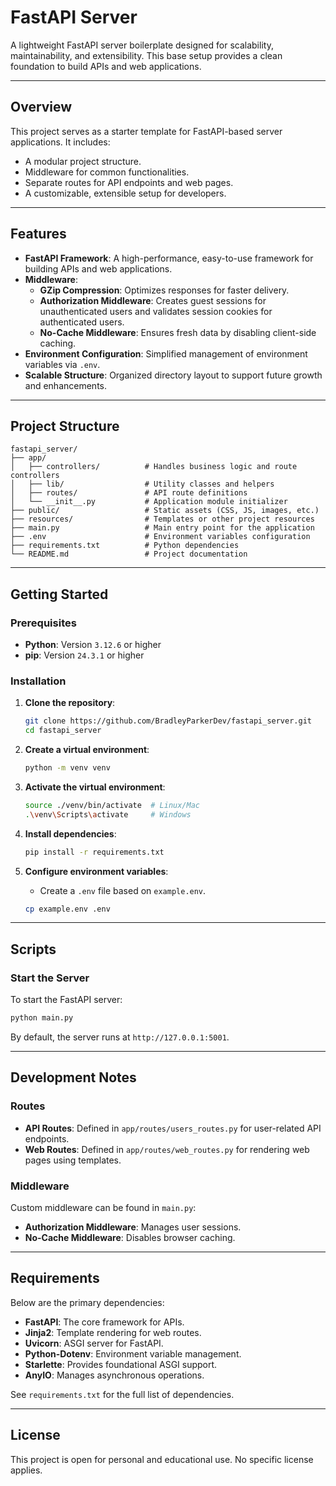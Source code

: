 # FastAPI Server

A lightweight FastAPI server boilerplate designed for scalability, maintainability, and extensibility. This base setup provides a clean foundation to build APIs and web applications.

---

## Overview

This project serves as a starter template for FastAPI-based server applications. It includes:
- A modular project structure.
- Middleware for common functionalities.
- Separate routes for API endpoints and web pages.
- A customizable, extensible setup for developers.

---

## Features

- **FastAPI Framework**: A high-performance, easy-to-use framework for building APIs and web applications.
- **Middleware**:
  - **GZip Compression**: Optimizes responses for faster delivery.
  - **Authorization Middleware**: Creates guest sessions for unauthenticated users and validates session cookies for authenticated users.
  - **No-Cache Middleware**: Ensures fresh data by disabling client-side caching.
- **Environment Configuration**: Simplified management of environment variables via `.env`.
- **Scalable Structure**: Organized directory layout to support future growth and enhancements.

---

## Project Structure

```
fastapi_server/
├── app/
│   ├── controllers/          # Handles business logic and route controllers
│   ├── lib/                  # Utility classes and helpers
│   ├── routes/               # API route definitions
│   └── __init__.py           # Application module initializer
├── public/                   # Static assets (CSS, JS, images, etc.)
├── resources/                # Templates or other project resources
├── main.py                   # Main entry point for the application
├── .env                      # Environment variables configuration
├── requirements.txt          # Python dependencies
└── README.md                 # Project documentation
```

---

## Getting Started

### Prerequisites

- **Python**: Version `3.12.6` or higher
- **pip**: Version `24.3.1` or higher

### Installation

1. **Clone the repository**:
   ```bash
   git clone https://github.com/BradleyParkerDev/fastapi_server.git
   cd fastapi_server
   ```

2. **Create a virtual environment**:
   ```bash
   python -m venv venv
   ```

3. **Activate the virtual environment**:
   ```bash
   source ./venv/bin/activate  # Linux/Mac
   .\venv\Scripts\activate     # Windows
   ```

4. **Install dependencies**:
   ```bash
   pip install -r requirements.txt
   ```

5. **Configure environment variables**:
   - Create a `.env` file based on `example.env`.
   ```bash
   cp example.env .env
   ```

---

## Scripts

### Start the Server
To start the FastAPI server:
```bash
python main.py
```

By default, the server runs at `http://127.0.0.1:5001`.

---

## Development Notes

### Routes
- **API Routes**: Defined in `app/routes/users_routes.py` for user-related API endpoints.
- **Web Routes**: Defined in `app/routes/web_routes.py` for rendering web pages using templates.

### Middleware
Custom middleware can be found in `main.py`:
- **Authorization Middleware**: Manages user sessions.
- **No-Cache Middleware**: Disables browser caching.

---

## Requirements

Below are the primary dependencies:
- **FastAPI**: The core framework for APIs.
- **Jinja2**: Template rendering for web routes.
- **Uvicorn**: ASGI server for FastAPI.
- **Python-Dotenv**: Environment variable management.
- **Starlette**: Provides foundational ASGI support.
- **AnyIO**: Manages asynchronous operations.

See `requirements.txt` for the full list of dependencies.

---

## License

This project is open for personal and educational use. No specific license applies.
